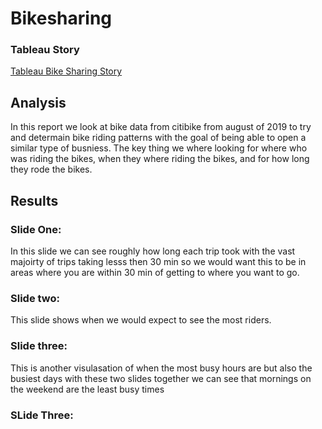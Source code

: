 # Bikesharing
### Tableau Story
[Tableau Bike Sharing Story](https://public.tableau.com/app/profile/louis.e.martin/viz/BikeSharing_16633791860010/NYCCitibikedata)

## Analysis
In this report we look at bike data from citibike from august of 2019 to try and determain bike riding patterns with the goal of being able to open a similar type of busniess. The key thing we where looking for where who was riding the bikes, when they where riding the bikes, and for how long they rode the bikes.

## Results
### Slide One: 
In this slide we can see roughly how long each trip took with the vast majoirty of trips taking lesss then 30 min so we would want this to be in areas where you are within 30 min of getting to where you want to go.

### Slide two:
This slide shows when we would expect to see the most riders.

### Slide three: 
This is another visulasation of when the most busy hours are but also the busiest days with these two slides together we can see that mornings on the weekend are the least busy times

### SLide Three:
